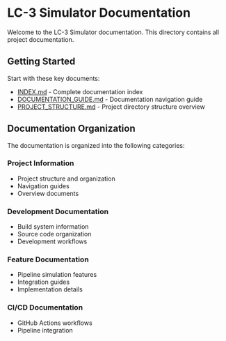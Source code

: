 # LC-3 Simulator Documentation

Welcome to the LC-3 Simulator documentation. This directory contains all project documentation.

## Getting Started

Start with these key documents:

- [INDEX.md](INDEX.md) - Complete documentation index
- [DOCUMENTATION_GUIDE.md](DOCUMENTATION_GUIDE.md) - Documentation navigation guide
- [PROJECT_STRUCTURE.md](PROJECT_STRUCTURE.md) - Project directory structure overview

## Documentation Organization

The documentation is organized into the following categories:

### Project Information

- Project structure and organization
- Navigation guides
- Overview documents

### Development Documentation

- Build system information
- Source code organization
- Development workflows

### Feature Documentation

- Pipeline simulation features
- Integration guides
- Implementation details

### CI/CD Documentation

- GitHub Actions workflows
- Pipeline integration
